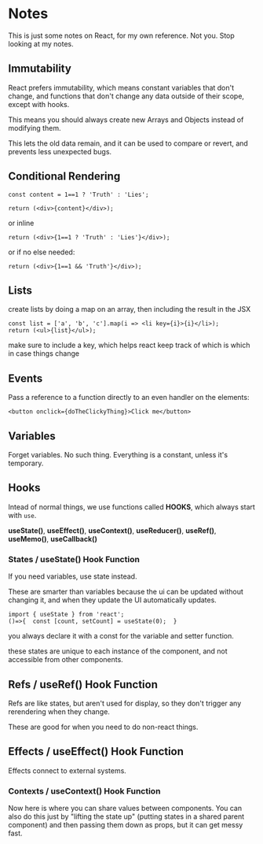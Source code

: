 
# Notes

This is just some notes on React, for my own reference. Not you. Stop looking at my notes.


## Immutability

React prefers immutability, which means constant variables that don't change, and functions that don't change any data outside of their scope, except with hooks. 

This means you should always create new Arrays and Objects instead of modifying them.

This lets the old data remain, and it can be used to compare or revert, and prevents less unexpected bugs.

## Conditional Rendering

```
const content = 1==1 ? 'Truth' : 'Lies';

return (<div>{content}</div>);
```

or inline

```
return (<div>{1==1 ? 'Truth' : 'Lies'}</div>);
```

or if no else needed:

```
return (<div>{1==1 && 'Truth'}</div>);
```

## Lists

create lists by doing a map on an array, then including the result in the JSX

```
const list = ['a', 'b', 'c'].map(i => <li key={i}>{i}</li>);
return (<ul>{list}</ul>);
```

make sure to include a key, which helps react keep track of which is which in case things change

## Events
Pass a reference to a function directly to an even handler on the elements:

```
<button onclick={doTheClickyThing}>Click me</button>
```

## Variables

Forget variables. No such thing. Everything is a constant, unless it's temporary.

## Hooks

Intead of normal things, we use functions called **HOOKS**, which always start with `use`.

**useState()**, **useEffect()**, **useContext()**, **useReducer()**, **useRef()**, **useMemo()**, **useCallback()**

### States / useState() Hook Function
If you need variables, use state instead. 

These are smarter than variables because the ui can be updated without changing it, and when they update the UI automatically updates.

```
import { useState } from 'react';
()=>{  const [count, setCount] = useState(0);  }
```
you always declare it with a const for the variable and setter function.

these states are unique to each instance of the component, and not accessible from other components.

## Refs / useRef() Hook Function

Refs are like states, but aren't used for display, so they don't trigger any rerendering when they change.

These are good for when you need to do non-react things.

## Effects / useEffect() Hook Function

Effects connect to external systems.

### Contexts / useContext() Hook Function
Now here is where you can share values between components.
You can also do this just by "lifting the state up" (putting states in a shared parent component) and then passing them down as props, but it can get messy fast.